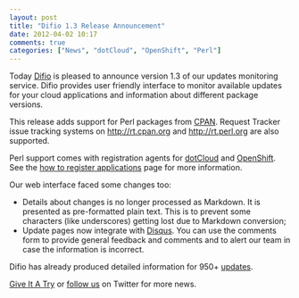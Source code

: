 ```yaml
---
layout: post
title: "Difio 1.3 Release Announcement"
date: 2012-04-02 10:17
comments: true
categories: ["News", "dotCloud", "OpenShift", "Perl"]
---
```


Today [Difio](http://www.dif.io) is pleased to announce version 1.3
of our updates monitoring service. Difio provides user friendly interface to
monitor available updates for your cloud applications and information about different
package versions.

This release adds support for Perl packages from [CPAN](http://search.cpan.org/).
Request Tracker issue tracking systems on <http://rt.cpan.org> and <http://rt.perl.org>
are also supported.

Perl support comes with registration agents for [dotCloud](http://dotcloud.com) and
[OpenShift](http://openshift.redhat.com). See the
[how to register applications](http://www.dif.io/register/) page for more information.


Our web interface faced some changes too:

* Details about changes is no longer processed as Markdown. It is presented as
pre-formatted plain text. This is to prevent some characters (like underscores) getting
lost due to Markdown conversion;
* Update pages now integrate with [Disqus](http://disqus.com). You can use the comments form
to provide general feedback and comments and to alert our team in case the information
is incorrect.


Difio has already produced detailed information for 950+ [updates](https://difio-otb.rhcloud.com/updates/).

<a href="https://difio-otb.rhcloud.com/applications/mine/" class="button dark_blue small">Give It A Try</a>
or [follow us](https://twitter.com/DifioNews) on Twitter for more news.
